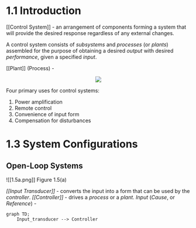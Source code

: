 # 1.1 Introduction
[[Control System]] - an arrangement of components forming a system that will provide the desired response regardless of any external changes.

A control system consists of *subsystems* and *processes* (or *plants*) assembled for the purpose of obtaining a desired *output* with desired *performance*, given a specified *input*.

[[Plant]] (Process) - 

<center>
<img
src="/images/1.1.png" />
</center>

Four primary uses for control systems:
1. Power amplification
2. Remote control
3. Convenience of input form
4. Compensation for disturbances

# 1.3 System Configurations
## Open-Loop Systems
![[1.5a.png]]
Figure 1.5(a)

*[[Input Transducer]]* - converts the input into a form that can be used by the *controller*.
*[[Controller]]* - drives a *process* or a *plant*.
*Input* (*Cause*, or *Reference*) - 
```mermaid
graph TD;
    Input_transducer --> Controller
```